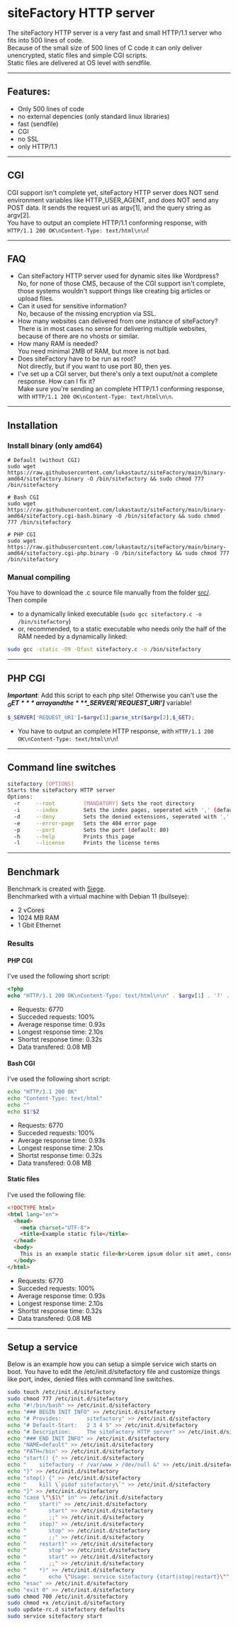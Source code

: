 # siteFactory HTTP server
The siteFactory HTTP server is a very fast and small HTTP/1.1 server who fits into 500 lines of code.<br>
Because of the small size of 500 lines of C code it can only deliver unencrypted, static files and simple CGI scripts.<br>
Static files are delivered at OS level with sendfile.<hr>
## Features:
- Only 500 lines of code
- no external depencies (only standard linux libraries)
- fast (sendfile)
- CGI
- no SSL
- only HTTP/1.1
<hr>

## CGI
CGI support isn't complete yet, siteFactory HTTP server does NOT send environment variables like HTTP_USER_AGENT, and does NOT send any POST data. It sends the request uri as argv[1], and the query string as argv[2].<br>
You have to output an complete HTTP/1.1 conforming response, with ``HTTP/1.1 200 OK\nContent-Type: text/html\n\n``!
<hr>

## FAQ
- Can siteFactory HTTP server used for dynamic sites like Wordpress?<br>No, for none of those CMS, because of the CGI support isn't complete, those systems wouldn't support things like creating big articles or upload files.
- Can it used for sensitive information?<br>No, because of the missing encryption via SSL.
- How many websites can delivered from one instance of siteFactory?<br>There is in most cases no sense for delivering multiple websites, because of there are no vhosts or similar.
- How many RAM is needed?<br>You need minimal 2MB of RAM, but more is not bad.
- Does siteFactory have to be run as root?<br>Not directly, but if you want to use port 80, then yes.
- I've set up a CGI server, but there's only a text ouput/not a complete response. How can I fix it?<br>Make sure you're sending an complete HTTP/1.1 conforming response, with ``HTTP/1.1 200 OK\nContent-Type: text/html\n\n``.
<hr>

## Installation
### Install binary (only amd64)
```bash#
# Default (without CGI)
sudo wget https://raw.githubusercontent.com/lukastautz/siteFactory/main/binary-amd64/sitefactory.binary -O /bin/sitefactory && sudo chmod 777 /bin/sitefactory

# Bash CGI
sudo wget https://raw.githubusercontent.com/lukastautz/siteFactory/main/binary-amd64/sitefactory.cgi-bash.binary -O /bin/sitefactory && sudo chmod 777 /bin/sitefactory

# PHP CGI
sudo wget https://raw.githubusercontent.com/lukastautz/siteFactory/main/binary-amd64/sitefactory.cgi-php.binary -O /bin/sitefactory && sudo chmod 777 /bin/sitefactory
```
### Manual compiling
You have to download the .c source file manually from the folder <a href="https://github.com/lukastautz/siteFactory/tree/main/src">src/</a>.<br>Then compile
- to a dynamically linked executable (``sudo gcc sitefactory.c -o /bin/sitefactory``)
- or, recommended, to a static executable who needs only the half of the RAM needed by a dynamically linked:
```bash
sudo gcc -static -O9 -Ofast sitefactory.c -o /bin/sitefactory
```
<hr>

## PHP CGI
***Important***: Add this script to each php site! Otherwise you can't use the ***$_GET*** array and the ***$_SERVER['REQUEST_URI']*** variable!
```php
$_SERVER['REQUEST_URI']=$argv[1];parse_str($argv[2],$_GET);
```
- You have to output an complete HTTP response, with ``HTTP/1.1 200 OK\nContent-Type: text/html\n\n``!
<hr>

## Command line switches
```bash
sitefactory [OPTIONS]
Starts the siteFactory HTTP server
Options:
  -r     --root         [MANDATORY] Sets the root directory
  -i     --index        Sets the index pages, seperated with ',' (default: index.html)
  -d     --deny         Sets the denied extensions, seperated with ',' (for example 'txt,html')
  -e     --error-page   Sets the 404 error page
  -p     --port         Sets the port (default: 80)
  -h     --help         Prints this page
  -l     --license      Prints the license terms
```
<hr>

## Benchmark
Benchmark is created with <a href="https://github.com/JoeDog/siege">Siege</a>.<br>
Benchmarked with a virtual machine with Debian 11 (bullseye):
- 2 vCores
- 1024 MB RAM
- 1 Gbit Ethernet
### Results
#### PHP CGI
I've used the following short script:
```php
<?php
echo "HTTP/1.1 200 OK\nContent-Type: text/html\n\n" . $argv[1] . '?' . $argv[2] . "\n";
```
- Requests: 6770
- Succeded requests: 100%
- Average response time: 0.93s
- Longest response time: 2.10s
- Shortst response time: 0.32s
- Data transfered: 0.08 MB
#### Bash CGI
I've used the following short script:
```bash
echo "HTTP/1.1 200 OK"
echo "Content-Type: text/html"
echo ""
echo $1?$2
```
- Requests: 6770
- Succeded requests: 100%
- Average response time: 0.93s
- Longest response time: 2.10s
- Shortst response time: 0.32s
- Data transfered: 0.08 MB
#### Static files
I've used the following file:
```html
<!DOCTYPE html>
<html lang="en">
  <head>
    <meta charset="UTF-8">
	<title>Example static file</title>
  </head>
  <body>
    This is an example static file<br>Lorem ipsum dolor sit amet, consetetur sadipscing elitr, sed diam nonumy eirmod tempor invidunt ut labore et dolore magna aliquyam erat, sed diam voluptua. At vero eos et accusam et justo duo dolores et ea rebum. Stet clita kasd gubergren, no sea takimata sanctus est Lorem ipsum dolor sit amet. Lorem ipsum dolor sit amet, consetetur sadipscing elitr, sed diam nonumy eirmod tempor invidunt ut labore et dolore magna aliquyam erat, sed diam voluptua. At vero eos et accusam et justo duo dolores et ea rebum. Stet clita kasd gubergren, no sea takimata sanctus est Lorem ipsum dolor sit amet. Lorem ipsum dolor sit amet, consetetur sadipscing elitr, sed diam nonumy eirmod tempor invidunt ut labore et dolore magna aliquyam erat, sed diam voluptua. At vero eos et accusam et justo duo dolores et ea rebum. Stet clita kasd gubergren, no sea takimata sanctus est Lorem ipsum dolor sit amet.<br>Duis autem vel eum iriure dolor in hendrerit in vulputate velit esse molestie consequat, vel illum dolore eu feugiat nulla facilisis at vero eros et accumsan et iusto odio dignissim qui blandit praesent luptatum zzril delenit augue duis dolore te feugait nulla facilisi. Lorem ipsum dolor sit amet, consectetuer adipiscing elit, sed diam nonummy nibh euismod tincidunt ut laoreet dolore magna aliquam erat volutpat.<br>Ut wisi enim ad minim veniam, quis nostrud exerci tation ullamcorper suscipit lobortis nisl ut aliquip ex ea commodo consequat. Duis autem vel eum iriure dolor in hendrerit in vulputate velit esse
  </body>
</html>
```
- Requests: 6770
- Succeded requests: 100%
- Average response time: 0.93s
- Longest response time: 2.10s
- Shortst response time: 0.32s
- Data transfered: 0.08 MB
<hr>

## Setup a service
Below is an example how you can setup a simple service wich starts on boot. You have to edit the /etc/init.d/sitefactory file and customize things like port, index, denied files with command line switches.
```bash
sudo touch /etc/init.d/sitefactory
sudo chmod 777 /etc/init.d/sitefactory
echo "#!/bin/bash" >> /etc/init.d/sitefactory
echo "### BEGIN INIT INFO" >> /etc/init.d/sitefactory
echo "# Provides:        sitefactory" >> /etc/init.d/sitefactory
echo "# Default-Start:   2 3 4 5" >> /etc/init.d/sitefactory
echo "# Description:     The siteFactory HTTP server" >> /etc/init.d/sitefactory
echo "### END INIT INFO" >> /etc/init.d/sitefactory
echo "NAME=default" >> /etc/init.d/sitefactory
echo "PATH=/bin" >> /etc/init.d/sitefactory
echo "start() {" >> /etc/init.d/sitefactory
echo "    sitefactory -r /var/www > /dev/null &" >> /etc/init.d/sitefactory
echo "}" >> /etc/init.d/sitefactory
echo "stop() {" >> /etc/init.d/sitefactory
echo "    kill \`pidof sitefactory\`" >> /etc/init.d/sitefactory
echo "}" >> /etc/init.d/sitefactory
echo "case \"\$1\" in" >> /etc/init.d/sitefactory
echo "    start)" >> /etc/init.d/sitefactory
echo "       start" >> /etc/init.d/sitefactory
echo "       ;;" >> /etc/init.d/sitefactory
echo "    stop)" >> /etc/init.d/sitefactory
echo "       stop" >> /etc/init.d/sitefactory
echo "       ;;" >> /etc/init.d/sitefactory
echo "    restart)" >> /etc/init.d/sitefactory
echo "       stop" >> /etc/init.d/sitefactory
echo "       start" >> /etc/init.d/sitefactory
echo "       ;;" >> /etc/init.d/sitefactory
echo "    *)" >> /etc/init.d/sitefactory
echo "       echo \"Usage: service sitefactory {start|stop|restart}\"" >> /etc/init.d/sitefactory
echo "esac" >> /etc/init.d/sitefactory
echo "exit 0" >> /etc/init.d/sitefactory
sudo chmod 700 /etc/init.d/sitefactory
sudo chmod +x /etc/init.d/sitefactory
sudo update-rc.d sitefactory defaults
sudo service sitefactory start
```
